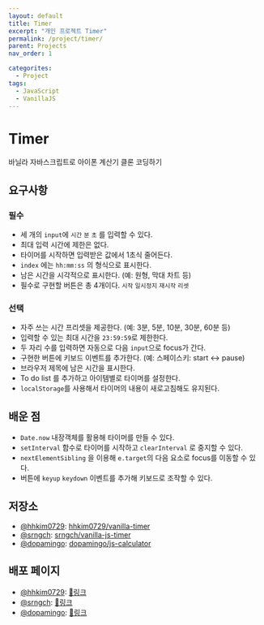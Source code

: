 ```yaml
---
layout: default
title: Timer
excerpt: "개인 프로젝트 Timer"
permalink: /project/timer/
parent: Projects
nav_order: 1

categorites:
  - Project
tags:
  - JavaScript
  - VanillaJS
---
```


# Timer

바닐라 자바스크립트로 아이폰 계산기 클론 코딩하기 


## 요구사항

### 필수

- 세 개의 `input`에 `시간` `분` `초` 를 입력할 수 있다.
- 최대 입력 시간에 제한은 없다.
- 타이머를 시작하면 입력받은 값에서 1초식 줄어든다.
- `index` 에는 `hh:mm:ss` 의 형식으로 표시한다.
- 남은 시간을 시각적으로 표시한다. (예: 원형, 막대 차트 등)
- 필수로 구현할 버튼은 총 4개이다. `시작` `일시정지` `재시작` `리셋`


### 선택

- 자주 쓰는 시간 프리셋을 제공한다. (예: 3분, 5분, 10분, 30분, 60분 등)
- 입력할 수 있는 최대 시간을 `23:59:59`로 제한한다.
- 두 자리 수를 입력하면 자동으로 다음 `input`으로 focus가 간다.
- 구현한 버튼에 키보드 이벤트를 추가한다. (예: 스페이스키: start ↔ pause)
- 브라우저 제목에 남은 시간을 표시한다.
- To do list 를 추가하고 아이템별로 타이머를 설정한다.
- `localStorage`를 사용해서 타이머의 내용이 새로고침해도 유지된다.


## 배운 점

- `Date.now` 내장객체를 활용해 타이머를 만들 수 있다.
- `setInterval` 함수로 타이머를 시작하고 `clearInterval` 로 중지할 수 있다.
- `nextElementSibling` 을 이용해 `e.target`의 다음 요소로 focus를 이동할 수 있다.
- 버튼에 `keyup` `keydown` 이벤트를 추가해 키보드로 조작할 수 있다.




## 저장소
- [@hhkim0729](https://github.com/hhkim0729): [hhkim0729/vanilla-timer](https://github.com/hhkim0729/vanilla-timer)
- [@srngch](https://github.com/srngch): [srngch/vanilla-js-timer](https://github.com/srngch/vanilla-js-timer)
- [@dopamingo](https://github.com/dopamingo): [dopamingo/js-calculator](https://github.com/dopamingo/js-timer/)


## 배포 페이지
- [@hhkim0729](https://github.com/hhkim0729): [🔗링크](https://hhkim0729.github.io/vanilla-timer/)
- [@srngch](https://github.com/srngch): [🔗링크](https://srngch.github.io/vanilla-js-timer/)
- [@dopamingo](https://github.com/dopamingo): [🔗링크](https://dopamingo.github.io/js-timer/)
